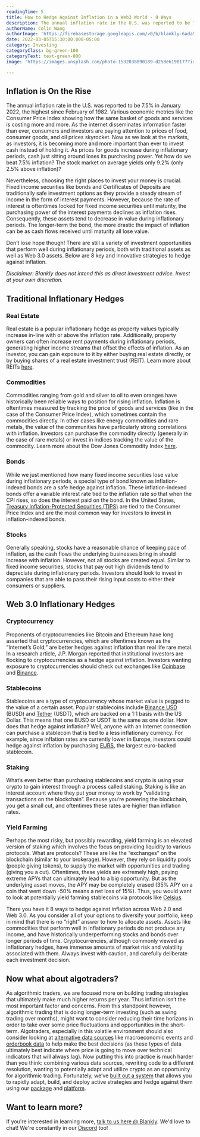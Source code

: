 ```yaml
---
readingTime: 5
title: How to Hedge Against Inflation in a Web3 World - 8 Ways
description: The annual inflation rate in the U.S. was reported to be 7.5% in January 2022, the highest since February of 1982. Various economic metrics like the Consumer Price Index showing how the same basket of goods and services is costing more and more....
authorName: Colin Wang
authorImage: 'https://firebasestorage.googleapis.com/v0/b/blankly-6ada5.appspot.com/o/headshots%2Fcolin.png?alt=media&token=416cb884-488e-483f-83e1-96160017f6d1'
date: 2022-03-05T15:30:00.000-05:00
category: Investing
categoryClass: bg-green-100
categoryText: text-green-800
image: 'https://images.unsplash.com/photo-1532038890189-d258e6190177?ixlib=rb-1.2.1&ixid=MnwxMjA3fDB8MHxwaG90by1wYWdlfHx8fGVufDB8fHx8&auto=format&fit=crop&w=1470&q=80'

---
```



## Inflation is On the Rise

The annual inflation rate in the U.S. was reported to be 7.5% in January 2022, the highest since February of 1982. Various economic metrics like the Consumer Price Index showing how the same basket of goods and services is costing more and more. As the internet disseminates information faster than ever, consumers and investors are paying attention to prices of food, consumer goods, and oil prices skyrocket. Now as we look at the markets, as investors, it is becoming more and more important than ever to invest cash instead of holding it. As prices for goods increase during inflationary periods, cash just sitting around loses its purchasing power. Yet how do we beat 7.5% inflation? The stock market on average yields only 9.2% (only 2.5% above inflation)?  

Nevertheless, choosing the right places to invest your money is crucial. Fixed income securities like bonds and Certificates of Deposits are traditionally safe investment options as they provide a steady stream of income in the form of interest payments. However, because the rate of interest is oftentimes locked for fixed income securities until maturity, the purchasing power of the interest payments declines as inflation rises. Consequently, these assets tend to decrease in value during inflationary periods. The longer-term the bond, the more drastic the impact of inflation can be as cash flows received until maturity all lose value.

Don’t lose hope though! There are still a variety of investment opportunities that perform well during inflationary periods, both with traditional assets as well as Web 3.0 assets. Below are 8 key and innovative strategies to hedge against inflation.

*Disclaimer: Blankly does not intend this as direct investment advice. Invest at your own discretion.*

## Traditional Inflationary Hedges

### Real Estate

Real estate is a popular inflationary hedge as property values typically increase in-line with or above the inflation rate. Additionally, property owners can often increase rent payments during inflationary periods, generating higher income streams that offset the effects of inflation. As an investor, you can gain exposure to it by either buying real estate directly, or by buying shares of a real estate investment trust (REIT). Learn more about REITs [here](https://www.reit.com/).

### Commodities

Commodities ranging from gold and silver to oil to even oranges have historically been reliable ways to position for rising inflation. Inflation is oftentimes measured by tracking the price of goods and services (like in the case of the Consumer Price Index), which sometimes contain the commodities directly. In other cases like energy commodities and rare metals, the value of the communities have particularly strong correlations with inflation. Investors can purchase the commodity directly (generally in the case of rare metals) or invest in indices tracking the value of the commodity. Learn more about the Dow Jones Commodity Index [here](https://www.spglobal.com/spdji/en/indices/commodities/dow-jones-commodity-index/#overview).

### Bonds

While we just mentioned how many fixed income securities lose value during inflationary periods, a special type of bond known as inflation-indexed bonds are a safe hedge against inflation. These inflation-indexed bonds offer a variable interest rate tied to the inflation rate so that when the CPI rises, so does the interest paid on the bond. In the United States, [Treasury Inflation-Protected Securities (TIPS)](https://www.treasurydirect.gov/indiv/products/prod_tips_glance.htm) are tied to the Consumer Price Index and are the most common way for investors to invest in inflation-indexed bonds.

### Stocks

Generally speaking, stocks have a reasonable chance of keeping pace of inflation, as the cash flows the underlying businesses bring in should increase with inflation. However, not all stocks are created equal. Similar to fixed income securities, stocks that pay out high dividends tend to depreciate during inflationary periods. Investors should look to invest in companies that are able to pass their rising input costs to either their consumers or suppliers.

## Web 3.0 Inflationary Hedges

### Cryptocurrency

Proponents of cryptocurrencies like Bitcoin and Ethereum have long asserted that cryptocurrencies, which are oftentimes known as the “Internet’s Gold,” are better hedges against inflation than real life rare metal. In a research article, J.P. Morgan reported that institutional investors are flocking to cryptocurrencies as a hedge against inflation. Investors wanting exposure to cryptocurrencies should check out exchanges like [Coinbase](https://coinbase.com) and [Binance](https://binance.com).

### Stablecoins

Stablecoins are a type of cryptocurrency whose market value is pegged to the value of a certain asset. Popular stablecoins include [Binance USD](https://www.binance.com/en/busd) (BUSD) and [Tether](https://tether.to/en/) (USDT), which are backed on a 1:1 basis with the US Dollar. This means that one BUSD or USDT is the same as one dollar. How does that hedge against inflation? Well, anyone with an Internet connection can purchase a stablecoin that is tied to a less inflationary currency. For example, since inflation rates are currently lower in Europe, investors could hedge against inflation by purchasing [EURS](https://eurs.stasis.net/), the largest euro-backed stablecoin. 

### Staking

What’s even better than purchasing stablecoins and crypto is using your crypto to gain interest through a process called staking. Staking is like an interest account where they put your money to work by “validating transactions on the blockchain”. Because you’re powering the blockchain, you get a small cut, and oftentimes these rates are higher than inflation rates. 

### Yield Farming

Perhaps the most risky, but possibly rewarding, yield farming is an elevated version of staking which involves the focus on providing liquidity to various protocols. What are protocols? These are like the “exchanges” on the blockchain (similar to your brokerage). However, they rely on liquidity pools (people giving tokens), to supply the market with opportunities and trading (giving you a cut). Oftentimes, these yields are extremely high, paying extreme APYs that can ultimately lead to a big opportunity. But as the underlying asset moves, the APY may be completely erased (35% APY on a coin that went down -50% means a net loss of 15%). Thus, you would want to look at potentially yield farming stablecoins via protocols like [Celsius](https://celsius.network). 

There you have it 8 ways to hedge against inflation across Web 2.0 and Web 3.0. As you consider all of your options to diversify your portfolio, keep in mind that there is no “right” answer to how to allocate assets. Assets like commodities that perform well in inflationary periods do not produce any income, and have historically underperforming stocks and bonds over longer periods of time. Cryptocurrencies, although commonly viewed as inflationary hedges, have immense amounts of market risk and volatility associated with them. Always invest with caution, and carefully deliberate each investment decision.

## Now what about algotraders? 

As algorithmic traders, we are focused more on building trading strategies that ultimately make much higher returns per year. Thus inflation isn’t the most important factor and concerns. From this standpoint however, algorithmic trading that is doing longer-term investing (such as swing trading over months), might want to consider reducing their time horizons in order to take over some price fluctuations and opportunities in the short-term. Algotraders, especially in this volatile environment should also consider looking at [alternative data sources](https://https://www.quiverquant.com/) like macroeconomic events and [orderbook data](https://www.thebalance.com/order-book-level-2-market-data-and-depth-of-market-1031118) to help make the best decisions (as these types of data ultimately best indicate where price is going to move over technical indicators that will always lag). Now putting this into practice is much harder than you think: combining various data sources, rewriting code to a different resolution, wanting to potentially adapt and utilize crypto as an opportunity for algorithmic trading. Fortunately, we’ve [built out a system](https://blankly.finance) that allows you to rapidly adapt, build, and deploy active strategies and hedge against them using our [package](https://package.blankly.finance) and [platform](https://blankly.finance). 

## Want to learn more?

If you're interested in learning more, [talk to us here @ Blankly](https://calendly.com/blankly). We'd love to chat! We're constantly in our [Discord](https://discord.gg/xJAjGEAXNS) too!



